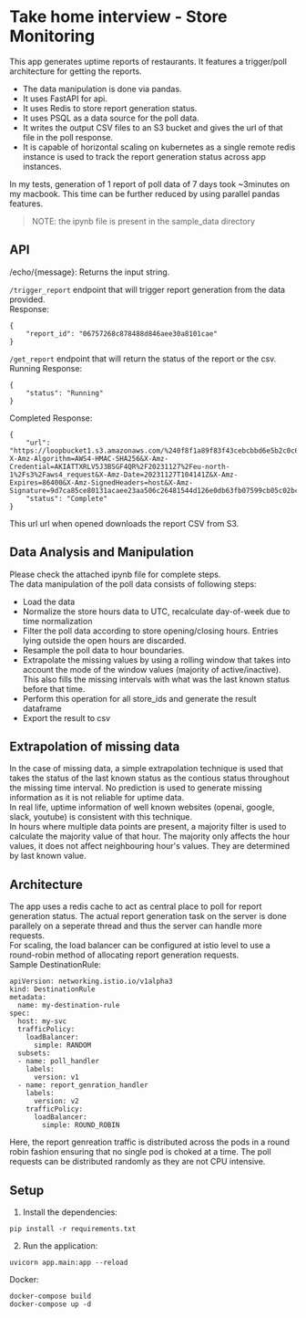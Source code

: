 # Take home interview - Store Monitoring

This app generates uptime reports of restaurants. It features a trigger/poll architecture for getting the reports.  
* The data manipulation is done via pandas.  
* It uses FastAPI for api.  
* It uses Redis to store report generation status.  
* It uses PSQL as a data source for the poll data.  
* It writes the output CSV files to an S3 bucket and gives the url of that file in the poll response.  
* It is capable of horizontal scaling on kubernetes as a single remote redis instance is used to track the report generation status across app instances.  


In my tests, generation of 1 report of poll data of 7 days took ~3minutes on my macbook. This time can be further reduced by using parallel pandas features.


> NOTE: the ipynb file is present in the sample_data directory


## API
/echo/{message}: Returns the input string.

`/trigger_report` endpoint that will trigger report generation from the data provided.  
Response:
```
{
    "report_id": "06757268c878488d846aee30a8101cae"
}
```

`/get_report` endpoint that will return the status of the report or the csv.  
Running Response:
```
{
    "status": "Running"
}
```
Completed Response:
```
{
    "url": "https://loopbucket1.s3.amazonaws.com/%240f8f1a89f83f43cebcbbd6e5b2c0c6e0.csv?X-Amz-Algorithm=AWS4-HMAC-SHA256&X-Amz-Credential=AKIATTXRLV5J3BSGF4QR%2F20231127%2Feu-north-1%2Fs3%2Faws4_request&X-Amz-Date=20231127T104141Z&X-Amz-Expires=86400&X-Amz-SignedHeaders=host&X-Amz-Signature=9d7ca85ce80131acaee23aa506c26481544d126e0db63fb07599cb05c02bcb56",
    "status": "Complete"
}
```
This url url when opened downloads the report CSV from S3.


## Data Analysis and Manipulation
Please check the attached ipynb file for complete steps.  
The data manipulation of the poll data consists of following steps:  
* Load the data
* Normalize the store hours data to UTC, recalculate day-of-week due to time normalization
* Filter the poll data according to store opening/closing hours. Entries lying outside the open hours are discarded.
* Resample the poll data to hour boundaries.
* Extrapolate the missing values by using a rolling window that takes into account the mode of the window values (majority of active/inactive). This also fills the missing intervals with what was the last known status before that time.
* Perform this operation for all store_ids and generate the result dataframe
* Export the result to csv

## Extrapolation of missing data
In the case of missing data, a simple extrapolation technique is used that takes the status of the last known status as the contious status throughout the missing time interval. No prediction is used to generate missing information as it is not reliable for uptime data.  
In real life, uptime information of well known websites (openai, google, slack, youtube) is consistent with this technique.  
In hours where multiple data points are present, a majority filter is used to calculate the majority value of that hour.
The majority only affects the hour values, it does not affect neighbouring hour's values. They are determined by last known value.

## Architecture
The app uses a redis cache to act as central place to poll for report generation status. The actual report generation task on the server is done parallely on a seperate thread and thus the server can handle more requests.  
For scaling, the load balancer can be configured at istio level to use a round-robin method of allocating report generation requests.  
Sample DestinationRule:
```
apiVersion: networking.istio.io/v1alpha3
kind: DestinationRule
metadata:
  name: my-destination-rule
spec:
  host: my-svc
  trafficPolicy:
    loadBalancer:
      simple: RANDOM
  subsets:
  - name: poll_handler
    labels:
      version: v1
  - name: report_genration_handler
    labels:
      version: v2
    trafficPolicy:
      loadBalancer:
        simple: ROUND_ROBIN
```
Here, the report genreation traffic is distributed across the pods in a round robin fashion ensuring that no single pod is choked at a time. The poll requests can be distributed randomly as they are not CPU intensive.
## Setup

1. Install the dependencies:

```
pip install -r requirements.txt
```

2. Run the application:

```
uvicorn app.main:app --reload
```

Docker:
```
docker-compose build
docker-compose up -d
```